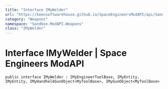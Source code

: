 ```yaml
---
title: "Interface IMyWelder"
url: "https://keensoftwarehouse.github.io/SpaceEngineersModAPI/api/Sandbox.ModAPI.Weapons.IMyWelder.html"
category: "Weapons"
namespace: "Sandbox.ModAPI.Weapons"
class: "IMyWelder"
---
```


# Interface IMyWelder | Space Engineers ModAPI

```
public interface IMyWelder : IMyEngineerToolBase, IMyEntity, IMyEntity, IMyHandheldGunObject<MyToolBase>, IMyGunObject<MyToolBase>
```